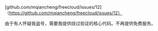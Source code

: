 [github.com/mqiancheng/freecloud/issues/12]（https://github.com/mqiancheng/freecloud/issues/12）

由于有人怀疑我盗号，需要我提供绕过验证的核心代码。不再提供免费服务。


